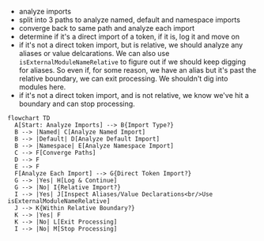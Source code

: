 - analyze imports
- split into 3 paths to analyze named, default and namespace imports
- converge back to same path and analyze each import
- determine if it's a direct import of a token, if it is, log it and move on
- if it's not a direct token import, but is relative, we should analyze any aliases or value delcarations. We can also use `isExternalModuleNameRelative` to figure out if we should keep digging for aliases. So even if, for some reason, we have an alias but it's past the relative boundary, we can exit processing. We shouldn't dig into modules here.
- if it's not a direct token import, and is not relative, we know we've hit a boundary and can stop processing.

```mermaid
flowchart TD
  A[Start: Analyze Imports] --> B{Import Type?}
  B --> |Named| C[Analyze Named Import]
  B --> |Default| D[Analyze Default Import]
  B --> |Namespace| E[Analyze Namespace Import]
  C --> F[Converge Paths]
  D --> F
  E --> F
  F[Analyze Each Import] --> G{Direct Token Import?}
  G --> |Yes| H[Log & Continue]
  G --> |No| I{Relative Import?}
  I --> |Yes| J[Inspect Aliases/Value Declarations<br/>Use isExternalModuleNameRelative]
  J --> K{Within Relative Boundary?}
  K --> |Yes| F
  K --> |No| L[Exit Processing]
  I --> |No| M[Stop Processing]
```
